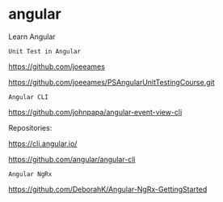 # angular
Learn Angular

```
Unit Test in Angular
```
https://github.com/joeeames

https://github.com/joeeames/PSAngularUnitTestingCourse.git

```
Angular CLI
```
https://github.com/johnpapa/angular-event-view-cli

Repositories:

https://cli.angular.io/

https://github.com/angular/angular-cli

```
Angular NgRx
```

https://github.com/DeborahK/Angular-NgRx-GettingStarted

